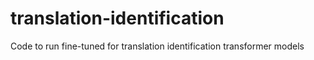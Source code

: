 # translation-identification
Code to run fine-tuned for translation identification transformer models
